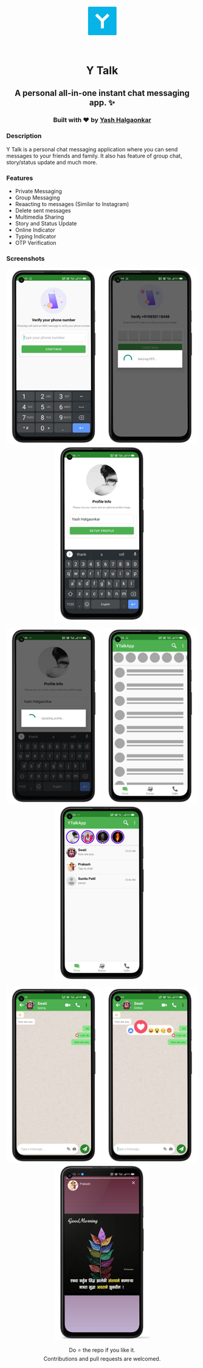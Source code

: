 <p align='center'>
  <img src="readme/y-icon.jpg" width="75" height="75" />
</p>

<h1 align="center">
  <br> Y Talk
</h1>
<h2 align="center">
    A personal all-in-one instant chat messaging app. ✨
 </h2>
<h3 align="center">
  Built with ❤︎ by
  <a href="https://github.com/yashhalgaonkar">Yash Halgaonkar</a>
</h3>
<h3>Description</h3>
<p>Y Talk is a personal chat messaging application where you can send messages to your friends and family. It also has feature of group chat, story/status update and much more.</p>

<h3>Features </h3>
<ul>
<li>Private Messaging</li>
<li>Group Messaging</li>
<li>Reaacting to messages (Similar to Instagram)</li>
<li>Delete sent messages</li>
<li>Multimedia Sharing</li>
<li>Story and Status Update</li>
<li>Online Indicator</li>
<li>Typing Indicator</li>
<li>OTP Verification</li>
</ul>


<h3>Screenshots</h3>
<p align='center'>
  <img src="readme/ss0.png" width="250" />
  <img src="readme/ss1.png" width="250" />
  <img src="readme/ss2.png" width="250" /> 
</p>
<p align='center'>
  <img src="readme/ss3.png" width="250" />
  <img src="readme/ss4.png" width="250" />
  <img src="readme/ss5.png" width="250" /> 
</p>
<p align='center'>
  <img src="readme/ss6.png" width="250" />
  <img src="readme/ss7.png" width="250" />
  <img src="readme/ss8.png" width="250" />
</p>


<p align="center"> Do ⭐ the repo if you like it. <br> Contributions and pull requests are welcomed. </p>
